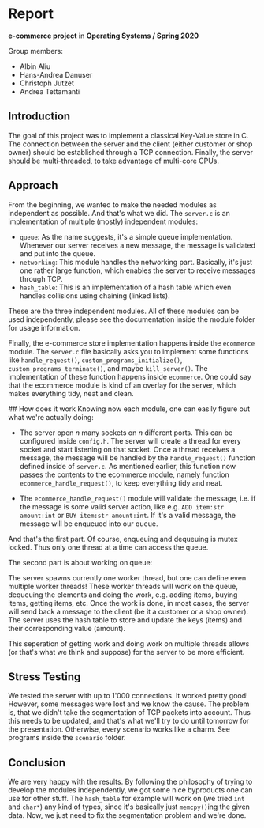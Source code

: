 # Report

**e-commerce project** in **Operating Systems / Spring 2020**

Group members:

- Albin Aliu
- Hans-Andrea Danuser
- Christoph Jutzet
- Andrea Tettamanti

## Introduction
The goal of this project was to implement a classical  Key-Value store in C. The connection between the server and the client (either customer or shop owner) should be established through a TCP connection. Finally, the server should be multi-threaded, to take advantage of multi-core CPUs.

## Approach
From the beginning, we wanted to make the needed modules as independent as possible. And that's what we did. The `server.c` is an implementation of multiple (mostly) independent modules: 

- `queue`: As the name suggests, it's a simple queue implementation. Whenever our server receives a new message, the message is validated and put into the queue.
- `networking`: This module handles the networking part. Basically, it's just one rather large function, which enables the server to receive messages through TCP.
- `hash_table`: This is an implementation of a hash table which even handles collisions using chaining (linked lists).

These are the three independent modules. All of these modules can be used independently, please see the documentation inside the module folder for usage information.

Finally, the e-commerce store implementation happens inside the `ecommerce` module. The `server.c` file basically asks you to implement some functions like `handle_request()`, `custom_programs_initialize()`, `custom_programs_terminate()`, and maybe `kill_server()`. The implementation of these function happens inside `ecommerce`. One could say that the ecommerce module is kind of an overlay for the server, which makes everything tidy, neat and clean. 


## How does it work
Knowing now each module, one can easily figure out what we're actually doing:

- The server open $n$ many sockets on $n$ different ports. This can be configured inside `config.h`. The server will create a thread for every socket and start listening on that socket. Once a thread receives a message, the message will be handled by the `handle_request()` function defined inside of `server.c`. As mentioned earlier, this function now passes the contents to the ecommerce module, namely function `ecommerce_handle_request()`, to keep everything tidy and neat. 

- The `ecommerce_handle_request()` module will validate the message, i.e. if the message is some valid server action, like e.g. `ADD item:str amount:int` or `BUY item:str amount:int`. If it's a valid message, the message will be enqueued into our queue. 

And that's the first part. Of course, enqueuing and dequeuing is mutex locked. Thus only one thread at a time can access the queue. 

The second part is about working on queue: 

The server spawns currently one worker thread, but one can define even multiple worker threads! These worker threads will work on the queue, dequeuing the elements and doing the work, e.g. adding items, buying items, getting items, etc. Once the work is done, in most cases, the server will send back a message to the client (be it a customer or a shop owner). The server uses the hash table to store and update the keys (items) and their corresponding value (amount). 

This seperation of getting work and doing work on multiple threads allows (or that's what we think and suppose) for the server to be more efficient. 

## Stress Testing
We tested the server with up to 1'000 connections. It worked pretty good! However, some messages were lost and we know the cause. The problem is, that we didn't take the segmentation of TCP packets into account. Thus this needs to be updated, and that's what we'll try to do until tomorrow for the presentation. Otherwise, every scenario works like a charm. See programs inside  the `scenario` folder. 

## Conclusion

We are very happy with the results. By following the philosophy of trying to develop the modules independently, we got some nice byproducts one can use for other stuff. The `hash_table` for example will work on (we tried `int` and `char*`) any kind of types, since it's basically just `memcpy()`ing the given data. Now, we just need to fix the segmentation problem and we're done.